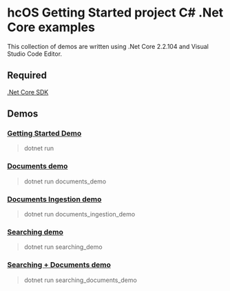 # hcOS Getting Started project C# .Net Core examples

This collection of demos are written using .Net Core 2.2.104 and Visual Studio Code Editor.

## Required

[.Net Core SDK](https://dotnet.microsoft.com/download)

## Demos

### [Getting Started Demo](./GettingStartedDemo.cs)

> dotnet run

### [Documents demo](./documents/DocumentsDemo.cs)

> dotnet run documents_demo

### [Documents Ingestion demo](./documents/DocumentsIngestionDemo.cs)

> dotnet run documents_ingestion_demo

### [Searching demo](./searching/SearchingDemo.cs)

> dotnet run searching_demo

### [Searching + Documents demo](./searching/SearchingDocumentsDemo.cs)

> dotnet run searching_documents_demo
